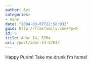 ```yaml
---
author: Avi
categories:
- none
date: "2004-03-07T22:58:03Z"
guid: http://flaxfamily.com/?p=6
id: 6
title: Adar 14, 5764
url: /post/adar-14-5764/
---
```

Happy Purim! Take me drunk I&#8217;m home!